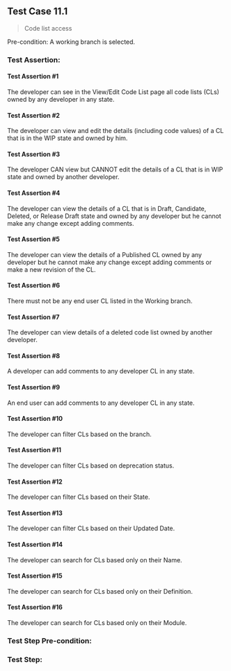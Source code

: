 ## Test Case 11.1

> Code list access

Pre-condition: A working branch is selected.

### Test Assertion:

#### Test Assertion #1
The developer can see in the View/Edit Code List page all code lists (CLs) owned by any developer in any state.

#### Test Assertion #2
The developer can view and edit the details (including code values) of a CL that is in the WIP state and owned by him.

#### Test Assertion #3
The developer CAN view but CANNOT edit the details of a CL that is in WIP state and owned by another developer.

#### Test Assertion #4
The developer can view the details of a CL that is in Draft, Candidate, Deleted, or Release Draft state and owned by any developer but he cannot make any change except adding comments.

#### Test Assertion #5
The developer can view the details of a Published CL owned by any developer but he cannot make any change except adding comments or make a new revision of the CL.

#### Test Assertion #6
There must not be any end user CL listed in the Working branch.

#### Test Assertion #7
The developer can view details of a deleted code list owned by another developer.

#### Test Assertion #8
A developer can add comments to any developer CL in any state.

#### Test Assertion #9
An end user can add comments to any developer CL in any state.

#### Test Assertion #10
The developer can filter CLs based on the branch.

#### Test Assertion #11
The developer can filter CLs based on deprecation status.

#### Test Assertion #12
The developer can filter CLs based on their State.

#### Test Assertion #13
The developer can filter CLs based on their Updated Date.

#### Test Assertion #14
The developer can search for CLs based only on their Name.

#### Test Assertion #15
The developer can search for CLs based only on their Definition.

#### Test Assertion #16
The developer can search for CLs based only on their Module.

### Test Step Pre-condition:



### Test Step: